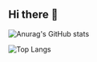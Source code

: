 ## Hi there 👋

![Anurag's GitHub stats](https://github-readme-stats.vercel.app/api?username=gyeongju1230&show_icons=true&theme=radical)

![Top Langs](https://github-readme-stats.vercel.app/api/top-langs/?username=gyeongju1230&layout=compact)
